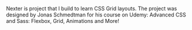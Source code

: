 Nexter is project that I build to learn CSS Grid layouts. The project was designed by Jonas Schmedtman for his course on Udemy: Advanced CSS and Sass: Flexbox, Grid, Animations and More! 